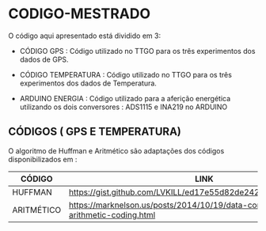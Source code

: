 # CODIGO-MESTRADO


O código aqui apresentado está dividido em 3:

- CÓDIGO GPS : Código utilizado no TTGO para  os três experimentos dos dados de GPS.

- CÓDIGO TEMPERATURA : Código utilizado no TTGO para  os três experimentos dos dados de Temperatura.

- ARDUINO ENERGIA :  Código utilizado para a aferição energética utilizando os dois conversores : ADS1115 e INA219 no ARDUINO

## CÓDIGOS ( GPS E TEMPERATURA)

O algoritmo de Huffman e Aritmético são adaptações dos códigos disponibilizados em :

| CÓDIGO | LINK |
| ------ | ------ |
| HUFFMAN | https://gist.github.com/LVKILL/ed17e55d82de24252cb50d590a32dffb| |
| ARITMÉTICO | https://marknelson.us/posts/2014/10/19/data-compression-with-arithmetic-coding.html |
